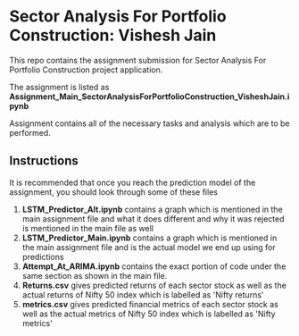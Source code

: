 # Sector Analysis For Portfolio Construction: Vishesh Jain
This repo contains the assignment submission for Sector Analysis For Portfolio Construction project application.

The assignment is listed as **Assignment_Main_SectorAnalysisForPortfolioConstruction_VisheshJain.ipynb**

Assignment contains all of the necessary tasks and analysis which are to be performed.

## Instructions
It is recommended that once you reach the prediction model of the assignment, you should look through some of these files

1.  **LSTM_Predictor_Alt.ipynb** contains a graph which is mentioned in the main assignment file and what it does different and why it was rejected is mentioned in the main file as well
2.  **LSTM_Predictor_Main.ipynb** contains a graph which is mentioned in the main assignment file and is the actual model we end up using for predictions
3.  **Attempt_At_ARIMA.ipynb** contains the exact portion of code under the same section as shown in the main file.
4.  **Returns.csv** gives predicted returns of each sector stock as well as the actual returns of Nifty 50 index which is labelled as 'Nifty returns'
5.  **metrics.csv** gives predicted financial metrics of each sector stock as well as the actual metrics of Nifty 50 index which is labelled as 'Nifty metrics'
